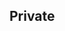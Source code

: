 ## Private

<!-- TODO add diologs for violations -->
<!-- TODO Create a Console Showing IF people have accepted or declined -->
<!-- TODO Add a side nav for the private console -->
<!-- TODO Have a split screen and have a chat on the side-->
<!-- TODO make email for settings if updated, and send a email if signup -->
<!-- TODO make the console in the side nav -->
<!-- TODO Make logout a specific js file so that it works in every file -->
